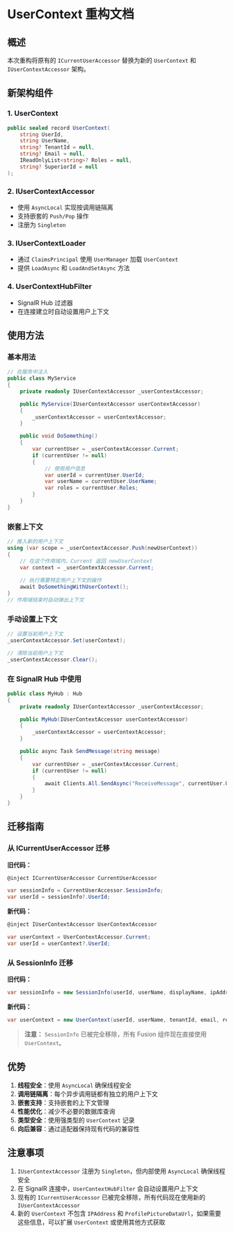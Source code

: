 # UserContext 重构文档

## 概述

本次重构将原有的 `ICurrentUserAccessor` 替换为新的 `UserContext` 和 `IUserContextAccessor` 架构。

## 新架构组件

### 1. UserContext
```csharp
public sealed record UserContext(
    string UserId,
    string UserName,
    string? TenantId = null,
    string? Email = null,
    IReadOnlyList<string>? Roles = null,
    string? SuperiorId = null
);
```

### 2. IUserContextAccessor
- 使用 `AsyncLocal` 实现按调用链隔离
- 支持嵌套的 `Push/Pop` 操作
- 注册为 `Singleton`

### 3. IUserContextLoader
- 通过 `ClaimsPrincipal` 使用 `UserManager` 加载 `UserContext`
- 提供 `LoadAsync` 和 `LoadAndSetAsync` 方法

### 4. UserContextHubFilter
- SignalR Hub 过滤器
- 在连接建立时自动设置用户上下文

## 使用方法

### 基本用法

```csharp
// 在服务中注入
public class MyService
{
    private readonly IUserContextAccessor _userContextAccessor;

    public MyService(IUserContextAccessor userContextAccessor)
    {
        _userContextAccessor = userContextAccessor;
    }

    public void DoSomething()
    {
        var currentUser = _userContextAccessor.Current;
        if (currentUser != null)
        {
            // 使用用户信息
            var userId = currentUser.UserId;
            var userName = currentUser.UserName;
            var roles = currentUser.Roles;
        }
    }
}
```

### 嵌套上下文

```csharp
// 推入新的用户上下文
using (var scope = _userContextAccessor.Push(newUserContext))
{
    // 在这个作用域内，Current 返回 newUserContext
    var context = _userContextAccessor.Current;
    
    // 执行需要特定用户上下文的操作
    await DoSomethingWithUserContext();
}
// 作用域结束时自动弹出上下文
```

### 手动设置上下文

```csharp
// 设置当前用户上下文
_userContextAccessor.Set(userContext);

// 清除当前用户上下文
_userContextAccessor.Clear();
```

### 在 SignalR Hub 中使用

```csharp
public class MyHub : Hub
{
    private readonly IUserContextAccessor _userContextAccessor;

    public MyHub(IUserContextAccessor userContextAccessor)
    {
        _userContextAccessor = userContextAccessor;
    }

    public async Task SendMessage(string message)
    {
        var currentUser = _userContextAccessor.Current;
        if (currentUser != null)
        {
            await Clients.All.SendAsync("ReceiveMessage", currentUser.UserName, message);
        }
    }
}
```

## 迁移指南

### 从 ICurrentUserAccessor 迁移

**旧代码：**
```csharp
@inject ICurrentUserAccessor CurrentUserAccessor

var sessionInfo = CurrentUserAccessor.SessionInfo;
var userId = sessionInfo?.UserId;
```

**新代码：**
```csharp
@inject IUserContextAccessor UserContextAccessor

var userContext = UserContextAccessor.Current;
var userId = userContext?.UserId;
```

### 从 SessionInfo 迁移

**旧代码：**
```csharp
var sessionInfo = new SessionInfo(userId, userName, displayName, ipAddress, tenantId, profilePicture, status);
```

**新代码：**
```csharp
var userContext = new UserContext(userId, userName, tenantId, email, roles, superiorId);
```

> **注意：** `SessionInfo` 已被完全移除，所有 Fusion 组件现在直接使用 `UserContext`。

## 优势

1. **线程安全**：使用 `AsyncLocal` 确保线程安全
2. **调用链隔离**：每个异步调用链都有独立的用户上下文
3. **嵌套支持**：支持嵌套的上下文管理
4. **性能优化**：减少不必要的数据库查询
5. **类型安全**：使用强类型的 `UserContext` 记录
6. **向后兼容**：通过适配器保持现有代码的兼容性

## 注意事项

1. `IUserContextAccessor` 注册为 `Singleton`，但内部使用 `AsyncLocal` 确保线程安全
2. 在 SignalR 连接中，`UserContextHubFilter` 会自动设置用户上下文
3. 现有的 `ICurrentUserAccessor` 已被完全移除，所有代码现在使用新的 `IUserContextAccessor`
4. 新的 `UserContext` 不包含 `IPAddress` 和 `ProfilePictureDataUrl`，如果需要这些信息，可以扩展 `UserContext` 或使用其他方式获取 